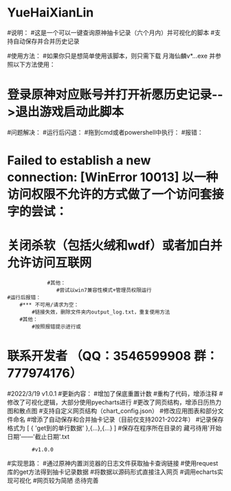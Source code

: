 # YueHaiXianLin
#说明：
#这是一个可以一键查询原神抽卡记录（六个月内）并可视化的脚本
#支持自动保存并合并历史记录

#使用方法：
#如果你只是想简单使用该脚本，则只需下载 月海仙麟v*.*.*.exe 并参照以下方法使用：
#    登录原神对应账号并打开祈愿历史记录-->退出游戏启动此脚本

#问题解决：
    #运行后闪退：
        #拖到cmd或者powershell中执行：
            #报错：
#                 Failed to establish a new connection: [WinError 10013] 以一种访问权限不允许的方式做了一个访问套接字的尝试：
#                    关闭杀软（包括火绒和wdf）或者加白并允许访问互联网
                 #其他：
                    #尝试以win7兼容性模式+管理员权限运行
    #运行后报错：
        #*** 不可用/请求为空：
            #链接失效，删除文件夹内output_log.txt，重复使用方法
        #其他：
            #按照报错提示进行或
#            联系开发者 （QQ：3546599908  群：777974176）
#2022/3/19   v1.0.1 
#更新内容：
    #增加了保底重置计数
    #重构了代码，增添注释
    #修改了可视化逻辑，大部分使用pyecharts进行
    #更改了网页结构，增添日历热力图和散点图
    #支持自定义网页结构（chart_config.json）
    #修改应用图表和部分文件命名
    #增添了自动保存和合并抽卡记录（目前仅支持2021-2022年）
        #记录保存格式为  [ { 'get到的单行数据' },{...},{...} ]
    #保存在程序所在目录的 藏弓待用'开始日期'——'截止日期'.txt
    
            #v1.0.0
#实现思路：
#通过原神内置浏览器的日志文件获取抽卡查询链接
#使用request库的get方法得到抽卡记录数据
#将数据以源码形式直接注入网页
#调用echarts实现可视化
#网页较为简陋  丞待完善

